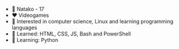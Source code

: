 - 👋 Natako - 17
- ❤️ Videogames
- 👀 Interested in computer science, Linux and learning programming languages
- 🧠 Learned: HTML, CSS, JS, Bash and PowerShell
- 📖 Learning: Python

<!---
Natako7/Natako7 is a ✨ special ✨ repository because its `README.md` (this file) appears on your GitHub profile.
You can click the Preview link to take a look at your changes.
--->
